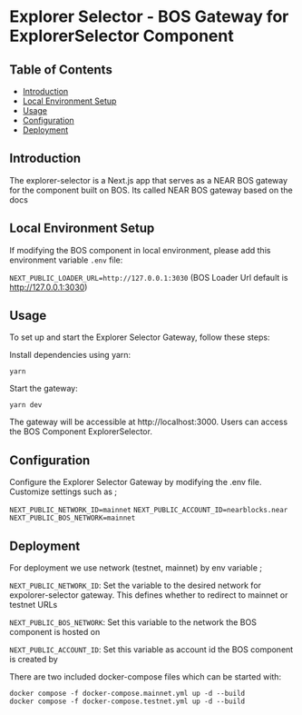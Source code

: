 # Explorer Selector - BOS Gateway for ExplorerSelector Component

## Table of Contents

- [Introduction](#introduction)
- [Local Environment Setup](#local-environment-setup)
- [Usage](#usage)
- [Configuration](#configuration)
- [Deployment](#deployment)

## Introduction

The explorer-selector is a Next.js app that serves as a NEAR BOS gateway for the <ExplorerSelector /> component built on BOS. Its called NEAR BOS gateway based on the docs

## Local Environment Setup

If modifying the BOS component in local environment, please add this environment variable `.env` file:

`NEXT_PUBLIC_LOADER_URL=http://127.0.0.1:3030` (BOS Loader Url default is http://127.0.0.1:3030)

## Usage

To set up and start the Explorer Selector Gateway, follow these steps:

Install dependencies using yarn:

`yarn`

Start the gateway:

`yarn dev`

The gateway will be accessible at http://localhost:3000. Users can access the BOS Component ExplorerSelector.

## Configuration

Configure the Explorer Selector Gateway by modifying the .env file. Customize settings such as ;

`NEXT_PUBLIC_NETWORK_ID=mainnet`
`NEXT_PUBLIC_ACCOUNT_ID=nearblocks.near`
`NEXT_PUBLIC_BOS_NETWORK=mainnet`

## Deployment

For deployment we use network (testnet, mainnet) by env variable ;

`NEXT_PUBLIC_NETWORK_ID`: Set the variable to the desired network for expolorer-selector gateway. This defines whether to redirect to mainnet or testnet URLs

`NEXT_PUBLIC_BOS_NETWORK`: Set this variable to the network the BOS component is hosted on

`NEXT_PUBLIC_ACCOUNT_ID`: Set this variable as account id the BOS component is created by

There are two included docker-compose files which can be started with:

```
docker compose -f docker-compose.mainnet.yml up -d --build
docker compose -f docker-compose.testnet.yml up -d --build
```